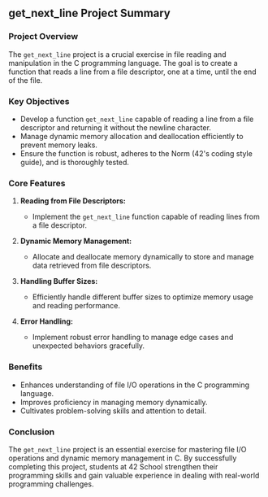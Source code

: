 ## get_next_line Project Summary

### Project Overview

The `get_next_line` project is a crucial exercise in file reading and manipulation in the C programming language. The goal is to create a function that reads a line from a file descriptor, one at a time, until the end of the file. 

### Key Objectives

- Develop a function `get_next_line` capable of reading a line from a file descriptor and returning it without the newline character.
- Manage dynamic memory allocation and deallocation efficiently to prevent memory leaks.
- Ensure the function is robust, adheres to the Norm (42's coding style guide), and is thoroughly tested.

### Core Features

1. **Reading from File Descriptors:**
   - Implement the `get_next_line` function capable of reading lines from a file descriptor.

2. **Dynamic Memory Management:**
   - Allocate and deallocate memory dynamically to store and manage data retrieved from file descriptors.

3. **Handling Buffer Sizes:**
   - Efficiently handle different buffer sizes to optimize memory usage and reading performance.

4. **Error Handling:**
   - Implement robust error handling to manage edge cases and unexpected behaviors gracefully.

### Benefits

- Enhances understanding of file I/O operations in the C programming language.
- Improves proficiency in managing memory dynamically.
- Cultivates problem-solving skills and attention to detail.

### Conclusion

The `get_next_line` project is an essential exercise for mastering file I/O operations and dynamic memory management in C. By successfully completing this project, students at 42 School strengthen their programming skills and gain valuable experience in dealing with real-world programming challenges.
